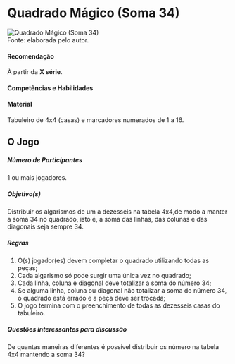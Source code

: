 # Quadrado Mágico (Soma 34)  

![Quadrado Mágico (Soma 34)](/imagens/jogos/.png "Quadrado Mágico (Soma 34)")  
Fonte: elaborada pelo autor.  

#### <i class="fa fa-thumbs-o-up"></i> Recomendação  
À partir da **X série**.  

#### <i class="fa fa-child"></i> Competências e Habilidades  

#### <i class="fa fa-scissors"></i> Material  
Tabuleiro de 4x4 (casas) e marcadores numerados de 1 a 16.  

## <div class="row text-center">O Jogo</div>  
##### <i class="fa fa-users"></i> Número de Participantes  
1 ou mais jogadores.

##### <i class="fa fa-trophy"></i> Objetivo(s)  
Distribuir os algarismos de um a dezesseis na tabela 4x4,de modo a manter a soma 34 no quadrado, isto é, a soma das linhas, das colunas e das diagonais seja sempre 34.  

##### <i class="fa fa-thumb-tack"></i> Regras  
  1. O(s) jogador(es) devem completar o quadrado utilizando todas as peças;
  2. Cada algarismo só pode surgir uma única vez no quadrado;  
  3. Cada linha, coluna e diagonal deve totalizar a soma do número 34;  
  4. Se alguma linha, coluna ou diagonal não totalizar a soma do número 34, o quadrado está errado e a peça deve ser trocada;  
  5. O jogo termina com o preenchimento de todas as dezesseis casas do tabuleiro.  

##### <i class="fa fa-thumb-tack"></i> Questões interessantes para discussão  
  De quantas maneiras diferentes é possível distribuir os número na tabela 4x4 mantendo a soma 34?  

<br/>  
<br/>  
